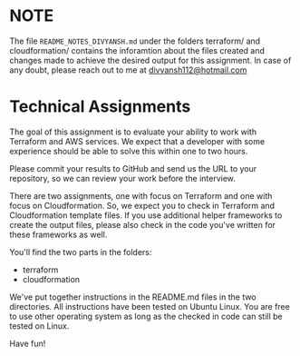 # NOTE

The file `README_NOTES_DIVYANSH.md` under the folders terraform/ and cloudformation/ contains the inforamtion about the files created and changes made to achieve the desired output for this assignment.
In case of any doubt, please reach out to me at divyansh112@hotmail.com

# Technical Assignments

The goal of this assignment is to evaluate your ability to work with Terraform and AWS services. We expect that a developer with some experience should be able to solve this within one to two hours.

Please commit your results to GitHub and send us the URL to your repository, so we can review your work before the interview.

There are two assignments, one with focus on Terraform and one with focus on Cloudformation. So, we expect you to check in Terraform and Cloudformation template files. If you use additional helper frameworks to create the output files, please also check in the code you've written for these frameworks as well.

You'll find the two parts in the folders:
- terraform
- cloudformation

We've put together instructions in the README.md files in the two directories. All instructions have been tested on Ubuntu Linux. You are free to use other operating system as long as the checked in code can still be tested on Linux.


Have fun!

